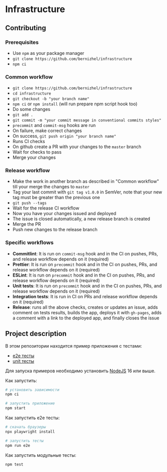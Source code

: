 # Infrastructure

## Contributing

### Prerequisites

- Use `npm` as your package manager
- `git clone https://github.com/bernizhel/infrastructure`
- `npm ci`

### Common workflow

- `git clone https://github.com/bernizhel/infrastructure`
- `cd infrastructure`
- `git checkout -b "your branch name"`
- `npm ci` or `npm install` (will run prepare npm script hook too)
- Do some changes
- `git add .`
- `git commit -m "your commit message in conventional commits styles"`
- `precommit` and `commit-msg` hooks are run
- On failure, make correct changes
- On success, `git push origin "your branch name"`
- Runs CI checks
- On github create a PR with your changes to the `master` branch
- Wait for checks to pass
- Merge your changes

### Release workflow

- Make the work in another branch as described in "Common workflow" till your merge the changes to `master`
- Tag your last commit with `git tag v1.0.0` in SemVer, note that your new tag must be greater than the previous one
- `git push --tags`
- Wait for the release CI workflow
- Now you have your changes issued and deployed
- The issue is closed automatically, a new release branch is created
- Merge the PR
- Push new changes to the release branch

### Specific workflows

- **Commitlint**: It is run on `commit-msg` hook and in the CI on pushes, PRs, and release workflow depends on it (required)
- **Prettier**: It is run on `precommit` hook and in the CI on pushes, PRs, and release workflow depends on it (required)
- **ESLint**: It is run on `precommit` hook and in the CI on pushes, PRs, and release workflow depends on it (required)
- **Unit tests**: It is run on `precommit` hook and in the CI on pushes, PRs, and release workflow depends on it (required)
- **Integration tests**: It is run in CI on PRs and release workflow depends on it (required)
- **Release**: runs all the above checks, creates or updates an issue, adds comment on tests results, builds the app, deploys it with `gh-pages`, adds a comment with a link to the deployed app, and finally closes the issue

## Project description

В этом репозитории находится пример приложения с тестами:

- [e2e тесты](e2e/example.spec.ts)
- [unit тесты](src/example.test.tsx)

Для запуска примеров необходимо установить [NodeJS](https://nodejs.org/en/download/) 16 или выше.

Как запустить:

```sh
# установить зависимости
npm ci

# запустить приложение
npm start
```

Как запустить e2e тесты:

```sh
# скачать браузеры
npx playwright install

# запустить тесты
npm run e2e
```

Как запустить модульные тесты:

```sh
npm test
```
